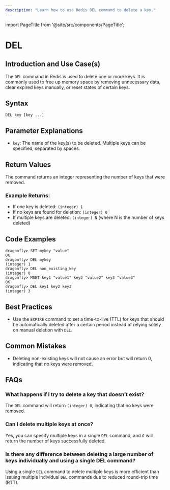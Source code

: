 ```yaml
---
description: "Learn how to use Redis DEL command to delete a key."
---
```


import PageTitle from '@site/src/components/PageTitle';

# DEL

<PageTitle title="Redis DEL Explained (Better Than Official Docs)" />

## Introduction and Use Case(s)

The `DEL` command in Redis is used to delete one or more keys. It is commonly used to free up memory space by removing unnecessary data, clear expired keys manually, or reset states of certain keys.

## Syntax

```
DEL key [key ...]
```

## Parameter Explanations

- `key`: The name of the key(s) to be deleted. Multiple keys can be specified, separated by spaces.

## Return Values

The command returns an integer representing the number of keys that were removed.

### Example Returns:

- If one key is deleted: `(integer) 1`
- If no keys are found for deletion: `(integer) 0`
- If multiple keys are deleted: `(integer) N` (where N is the number of keys deleted)

## Code Examples

```cli
dragonfly> SET mykey "value"
OK
dragonfly> DEL mykey
(integer) 1
dragonfly> DEL non_existing_key
(integer) 0
dragonfly> MSET key1 "value1" key2 "value2" key3 "value3"
OK
dragonfly> DEL key1 key2 key3
(integer) 3
```

## Best Practices

- Use the `EXPIRE` command to set a time-to-live (TTL) for keys that should be automatically deleted after a certain period instead of relying solely on manual deletion with `DEL`.

## Common Mistakes

- Deleting non-existing keys will not cause an error but will return 0, indicating that no keys were removed.

## FAQs

### What happens if I try to delete a key that doesn’t exist?

The `DEL` command will return `(integer) 0`, indicating that no keys were removed.

### Can I delete multiple keys at once?

Yes, you can specify multiple keys in a single `DEL` command, and it will return the number of keys successfully deleted.

### Is there any difference between deleting a large number of keys individually and using a single DEL command?

Using a single `DEL` command to delete multiple keys is more efficient than issuing multiple individual `DEL` commands due to reduced round-trip time (RTT).
